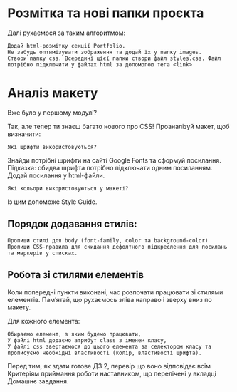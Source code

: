 # Розмітка та нові папки проєкта

Далі рухаємося за таким алгоритмом:

    Додай html-розмітку секції Portfolio.
    Не забудь оптимізувати зображення та додай їх у папку images.
    Створи папку css. Всередині цієї папки створи файл styles.css. Файл потрібно підключити у файлах html за допомогою тега <link>


# Аналіз макету

Вже було у першому модулі?

Так, але тепер ти знаєш багато нового про CSS! Проаналізуй макет, щоб визначити:

    Які шрифти використовуються?

Знайди потрібні шрифти на сайті Google Fonts та сформуй посилання. Підказка: обидва шрифта потрібно підключати одним посиланням. Додай посилання у html-файли.

    Які кольори використовуються у макеті?

Із цим допоможе Style Guide.


## Порядок додавання стилів:

    Пропиши стилі для body (font-family, color та background-color)
    Пропиши CSS-правила для скидання дефолтного підкреслення для посилань та маркерів у списках.


## Робота зі стилями елементів

Коли попередні пункти виконані, час розпочати працювати зі стилями елементів. Пам’ятай, що рухаємось зліва направо і зверху вниз по макету.

Для кожного елемента:

    Обираємо елемент, з яким будемо працювати,
    У файлі html додаємо атрибут class з іменем класу,
    У файлі css звертаємося до цього елемента за селектором класу та прописуємо необхідні властивості (колір, властивості шрифта).


Перед тим, як здати готове ДЗ 2, перевір що воно відповідає всім Критеріям приймання роботи наставником, що перелічені у вкладці Домашнє завдання.
